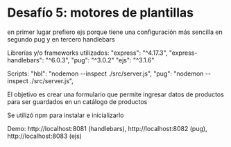# Desafío 5: motores de plantillas

en primer lugar prefiero ejs porque tiene una configuración más sencilla
en segundo pug  y en tercero handlebars

Librerías y/o frameworks utilizados:
"express": "^4.17.3",
"express-handlebars": "^6.0.3",
"pug": "^3.0.2"
"ejs": "^3.1.6"
       
Scripts:
"hbl": "nodemon --inspect ./src/server.js",
"pug": "nodemon --inspect ./src/server.js",


El objetivo es crear una formulario que permite ingresar datos de productos para ser guardados en un catálogo de productos

Se utilizó npm para instalar e inicializarlo

Demo: http://localhost:8081 (handlebars),
      http://localhost:8082 (pug),
      http://localhost:8083 (ejs)